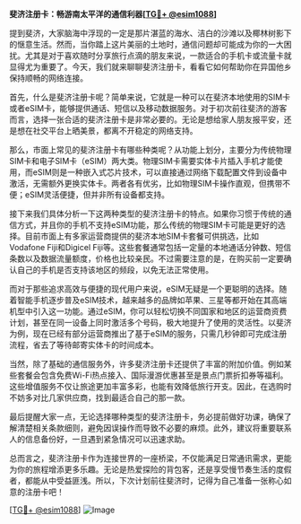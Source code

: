 **斐济注册卡：畅游南太平洋的通信利器[[TG💪+ @esim1088](https://t.me/s/esim1088)]**

提到斐济，大家脑海中浮现的一定是那片湛蓝的海水、洁白的沙滩以及椰林树影下的惬意生活。然而，当你踏上这片美丽的土地时，通信问题却可能成为你的一大困扰。尤其是对于喜欢随时分享旅行点滴的朋友来说，一款适合的手机卡或流量卡就显得尤为重要了。今天，我们就来聊聊斐济注册卡，看看它如何帮助你在异国他乡保持顺畅的网络连接。

首先，什么是斐济注册卡呢？简单来说，它就是一种可以在斐济本地使用的SIM卡或者eSIM卡，能够提供通话、短信以及移动数据服务。对于初次前往斐济的游客而言，选择一张合适的斐济注册卡是非常必要的。无论是想给家人朋友报平安，还是想在社交平台上晒美景，都离不开稳定的网络支持。

那么，市面上常见的斐济注册卡有哪些种类呢？从功能上划分，主要分为传统物理SIM卡和电子SIM卡（eSIM）两大类。物理SIM卡需要实体卡片插入手机才能使用，而eSIM则是一种嵌入式芯片技术，可以直接通过网络下载配置文件到设备中激活，无需额外更换实体卡。两者各有优劣，比如物理SIM卡操作直观，但携带不便；eSIM灵活便捷，但并非所有设备都支持。

接下来我们具体分析一下这两种类型的斐济注册卡的特点。如果你习惯于传统的通信方式，并且你的手机不支持eSIM功能，那么传统的物理SIM卡可能是更好的选择。目前市面上有多家运营商提供的斐济本地SIM卡套餐可供挑选，比如Vodafone Fiji和Digicel Fiji等。这些套餐通常包括一定量的本地通话分钟数、短信条数以及数据流量额度，价格也比较亲民。不过需要注意的是，在购买前一定要确认自己的手机是否支持该地区的频段，以免无法正常使用。

而对于那些追求高效与便捷的现代用户来说，eSIM无疑是一个更聪明的选择。随着智能手机逐步普及eSIM技术，越来越多的品牌如苹果、三星等都开始在其高端机型中引入这一功能。通过eSIM，你可以轻松切换不同国家和地区的运营商资费计划，甚至在同一设备上同时激活多个号码，极大地提升了使用的灵活性。以斐济为例，现在已经有部分运营商推出了基于eSIM的服务，只需几秒钟即可完成注册流程，省去了等待邮寄实体卡的时间成本。

当然，除了基础的通信服务外，许多斐济注册卡还提供了丰富的附加价值。例如某些套餐会包含免费Wi-Fi热点接入、国际漫游优惠甚至是景点门票折扣券等福利。这些增值服务不仅让旅途更加丰富多彩，也能有效降低旅行开支。因此，在选购时不妨多对比几家供应商，找到最适合自己的那一款。

最后提醒大家一点，无论选择哪种类型的斐济注册卡，务必提前做好功课，确保了解清楚相关条款细则，避免因误操作而导致不必要的麻烦。此外，建议将重要联系人的信息备份好，一旦遇到紧急情况可以迅速求助。

总而言之，斐济注册卡作为连接世界的一座桥梁，不仅能满足日常通讯需求，更能为你的旅程增添更多乐趣。无论是热爱探险的背包客，还是享受慢节奏生活的度假者，都能从中受益匪浅。所以，下次计划前往斐济时，记得为自己准备一张称心如意的注册卡吧！

[[TG💪+ @esim1088](https://t.me/s/esim1088)] 
![Image](https://i.postimg.cc/4NQfJmqS/Snipaste-2025-05-13-00-14-12.png)